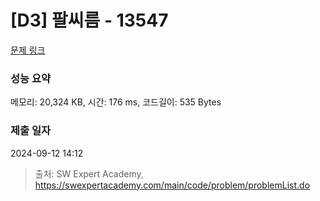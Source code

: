 # [D3] 팔씨름 - 13547 

[문제 링크](https://swexpertacademy.com/main/code/problem/problemDetail.do?contestProbId=AX6PP9G6p1sDFAS9) 

### 성능 요약

메모리: 20,324 KB, 시간: 176 ms, 코드길이: 535 Bytes

### 제출 일자

2024-09-12 14:12



> 출처: SW Expert Academy, https://swexpertacademy.com/main/code/problem/problemList.do